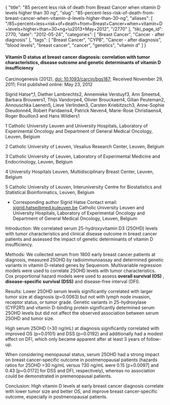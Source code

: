{
    "title": "85 percent less risk of death from Breast Cancer when vitamin D levels higher than 30 ng",
    "slug": "85-percent-less-risk-of-death-from-breast-cancer-when-vitamin-d-levels-higher-than-30-ng",
    "aliases": [
        "/85+percent+less+risk+of+death+from+Breast+Cancer+when+vitamin+D+levels+higher+than+30+ng+\u2013+May+2012",
        "/2770"
    ],
    "tiki_page_id": 2770,
    "date": "2012-05-24",
    "categories": [
        "Breast Cancer",
        "Cancer - after diagnosis"
    ],
    "tags": [
        "Breast Cancer",
        "CYPB",
        "Cancer - after diagnosis",
        "blood levels",
        "breast cancer",
        "cancer",
        "genetics",
        "vitamin d"
    ]
}


#### Vitamin D status at breast cancer diagnosis: correlation with tumor characteristics, disease outcome and genetic determinants of vitamin D insufficiency

Carcinogenesis (2012), [doi: 10.1093/carcin/bgs187](https://doi.org/10.1093/carcin/bgs187); Received November 29, 2011; First published online: May 23, 2012

Sigrid Hatse*,1, Diether Lambrechts2, Annemieke Verstuyf3, Ann Smeets4, Barbara Brouwers1, Thijs Vandorpe4, Olivier Brouckaert4, Gilian Peuteman2, Annouschka Laenen5, Lieve Verlinden3, Carsten Kriebitzsch3, Anne-Sophie Dieudonné4, Robert Paridaens4, Patrick Neven4, Marie-Rose Christiaens4, Roger Bouillon3 and Hans Wildiers1

1 Catholic University Leuven and University Hospitals, Laboratory of Experimental Oncology and Department of General Medical Oncology, Leuven, Belgium

2 Catholic University of Leuven, Vesalius Research Center, Leuven, Belgium

3 Catholic University of Leuven, Laboratory of Experimental Medicine and Endocrinology, Leuven, Belgium

4 University Hospitals Leuven, Multidisciplinary Breast Center, Leuven, Belgium

5 Catholic University of Leuven, Interuniversity Centre for Biostatistics and Statistical Bioinformatics, Leuven, Belgium

* Corresponding author Sigrid Hatse Contact email: sigrid.hatse@med.kuleuven.be Catholic University Leuven and University Hospitals, Laboratory of Experimental Oncology and Department of General Medical Oncology, Leuven, Belgium

Introduction: We correlated serum 25-hydroxyvitamin D3 (25OHD) levels with tumor characteristics and clinical disease outcome in breast cancer patients and assessed the impact of genetic determinants of vitamin D insufficiency. 

Methods: We collected serum from 1800 early breast cancer patients at diagnosis, measured 25OHD by radioimmunoassay and determined genetic variants in vitamin D-related genes by Sequenom. Multivariable regression models were used to correlate 25OHD levels with tumor characteristics. Cox proportional hazard models were used to assess  **overall survival (OS)** ,  **disease-specific survival (DSS)**  and disease-free interval (DFI). 

Results: Lower 25OHD serum levels significantly correlated with larger tumor size at diagnosis (p=0.0063) but not with lymph node invasion, receptor status, or tumor grade. Genetic variants in 25-hydroxylase (CYP2R1) and vitamin D-binding protein significantly determined serum 25OHD levels but did not affect the observed association between serum 25OHD and tumor size. 

High serum 25OHD (>30 ng/mL) at diagnosis significantly correlated with improved OS (p=0.0101) and DSS (p=0.0192) and additionally had a modest effect on DFI, which only became apparent after at least 3 years of follow-up. 

When considering menopausal status, serum 25OHD had a strong impact on breast cancer-specific outcome in postmenopausal patients (hazards ratios for 25OHD >30 ng/mL versus ?30 ng/mL were 0.15 <span>[p=0.0097]</span> and 0.43 <span>[p=0.0172]</span> for DSS and DFI, respectively), whereas no association could be demonstrated in premenopausal patients. 

Conclusion: High vitamin D levels at early breast cancer diagnosis correlate with lower tumor size and better OS, and improve breast cancer-specific outcome, especially in postmenopausal patients.